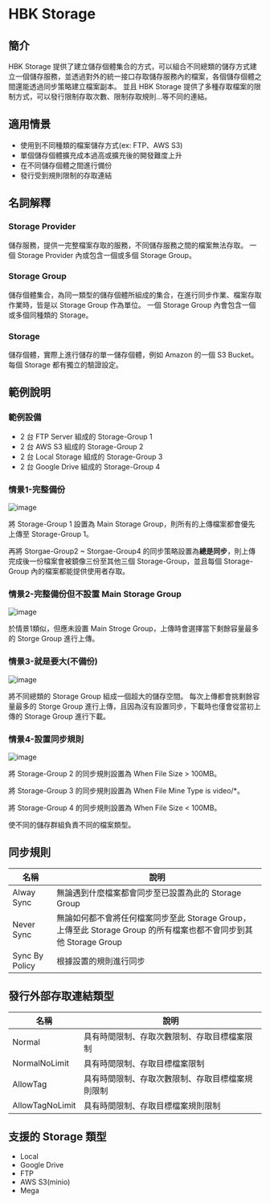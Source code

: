 # HBK Storage

## 簡介

HBK Storage 提供了建立儲存個體集合的方式，可以組合不同總類的儲存方式建立一個儲存服務，並透過對外的統一接口存取儲存服務內的檔案，各個儲存個體之間還能透過同步策略建立檔案副本。
並且 HBK Storage 提供了多種存取檔案的限制方式，可以發行限制存取次數、限制存取規則...等不同的連結。

## 適用情景

* 使用到不同種類的檔案儲存方式(ex: FTP、AWS S3)
* 單個儲存個體擴充成本過高或擴充後的開發難度上升
* 在不同儲存個體之間進行備份
* 發行受到規則限制的存取連結

## 名詞解釋

### Storage Provider

儲存服務，提供一完整檔案存取的服務，不同儲存服務之間的檔案無法存取。
一個 Storage Provider 內或包含一個或多個 Storage Group。

### Storage Group

儲存個體集合，為同一類型的儲存個體所組成的集合，在進行同步作業、檔案存取作業時，皆是以 Storage Group 作為單位。
一個 Storage Group 內會包含一個或多個同種類的 Storage。

### Storage

儲存個體，實際上進行儲存的單一儲存個體，例如 Amazon 的一個 S3 Bucket。
每個 Storage 都有獨立的驗證設定。

## 範例說明

### 範例設備

* 2 台 FTP Server 組成的 Storage-Group 1
* 2 台 AWS S3 組成的 Storage-Group 2
* 2 台 Local Storage 組成的 Storage-Group 3
* 2 台 Google Drive 組成的 Storage-Group 4

### 情景1-完整備份

![image](https://user-images.githubusercontent.com/48483566/114438887-ea4d5d00-9bfa-11eb-86b1-527d15b0a902.png)

將 Storage-Group 1 設置為 Main Storage Group，則所有的上傳檔案都會優先上傳至 Storage-Group 1。

再將 Storgae-Group2 ~ Storgae-Group4 的同步策略設置為**總是同步**，則上傳完成後一份檔案會被鏡像三份至其他三個 Storage-Group，並且每個 Storage-Group 內的檔案都能提供使用者存取。

### 情景2-完整備份但不設置 Main Storage Group

![image](https://user-images.githubusercontent.com/48483566/114439708-df46fc80-9bfb-11eb-9698-2155262ebe3b.png)

於情景1類似，但應未設置 Main Stroge Group，上傳時會選擇當下剩餘容量最多的 Storge Group 進行上傳。

### 情景3-就是要大(不備份)

![image](https://user-images.githubusercontent.com/48483566/114439959-27feb580-9bfc-11eb-9753-364eb33b4fd0.png)

將不同總類的 Storage Group 組成一個超大的儲存空間。
每次上傳都會挑剩餘容量最多的 Storge Group 進行上傳，且因為沒有設置同步，下載時也僅會從當初上傳的 Storage Group 進行下載。

### 情景4-設置同步規則

![image](https://user-images.githubusercontent.com/48483566/114440234-78761300-9bfc-11eb-9407-b7ad41103f9b.png)

將 Storage-Group 2 的同步規則設置為 When File Size > 100MB。

將 Storage-Group 3 的同步規則設置為 When File Mine Type is video/*。

將 Storage-Group 4 的同步規則設置為 When File Size < 100MB。

使不同的儲存群組負責不同的檔案類型。

## 同步規則

| 名稱 | 說明 |
| -------- | -------- |
| Alway Sync | 無論遇到什麼檔案都會同步至已設置為此的 Storage Group |
| Never Sync | 無論如何都不會將任何檔案同步至此 Storage Group，上傳至此 Storage Group 的所有檔案也都不會同步到其他 Storage Group|
| Sync By Policy | 根據設置的規則進行同步 |

## 發行外部存取連結類型

| 名稱 | 說明 |
| -------- | -------- |
| Normal | 具有時間限制、存取次數限制、存取目標檔案限制 |
| NormalNoLimit | 具有時間限制、存取目標檔案限制 |
| AllowTag | 具有時間限制、存取次數限制、存取目標檔案規則限制 |
| AllowTagNoLimit | 具有時間限制、存取目標檔案規則限制 |

## 支援的 Storage 類型

* Local
* Google Drive
* FTP
* AWS S3(minio)
* Mega